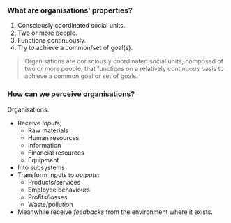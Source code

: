 ### What are organisations' properties?

1.  Consciously coordinated social units.
2.  Two or more people.
3.  Functions continuously.
4.  Try to achieve a common/set of goal(s).

> Organisations are consciously coordinated social units, composed of two or more people, that functions on a relatively continuous basis to achieve a common goal or set of goals.

### How can we perceive organisations?
Organisations:
- Receive *inputs*;
	- Raw materials
	- Human resources
	- Information
	- Financial resources
	- Equipment
- Into subsystems
- Transform inputs to *outputs*:
	- Products/services
	- Employee behaviours
	- Profits/losses
	- Waste/pollution
- Meanwhile receive *feedbacks* from the environment where it exists.